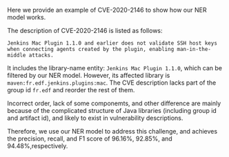 Here we provide an example of CVE-2020-2146 to show how our NER model works.
 
The description of CVE-2020-2146 is listed as follows:

~~~
Jenkins Mac Plugin 1.1.0 and earlier does not validate SSH host keys when connecting agents created by the plugin, enabling man-in-the-middle attacks.
~~~

It includes the library-name entity: `Jenkins Mac Plugin 1.1.0`, which can be filtered by our NER model.
However, its affected library is `maven:fr.edf.jenkins.plugins:mac`.
The CVE description lacks part of the group id `fr.edf` and reorder the rest of them.

Incorrect order, lack of some componemts, and other difference are mainly because of the complicated structure of Java libraries (including group id and artifact id), and likely to exist in vulnerability descriptions.

Therefore, we use our NER model to address this challenge, and achieves the precision, recall, and F1 score of 96.16%, 92.85%, and 94.48%,respectively.

